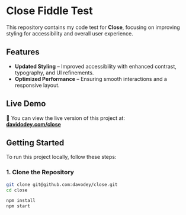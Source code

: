 # Close Fiddle Test

This repository contains my code test for **Close**, focusing on improving styling for accessibility and overall user experience.

## Features
- **Updated Styling** – Improved accessibility with enhanced contrast, typography, and UI refinements.
- **Optimized Performance** – Ensuring smooth interactions and a responsive layout.


## Live Demo
🔗 You can view the live version of this project at:  
[**davidodey.com/close**](https://davidodey.com/close)

## Getting Started
To run this project locally, follow these steps:

### 1. Clone the Repository
```sh
git clone git@github.com:davodey/close.git
cd close

npm install
npm start